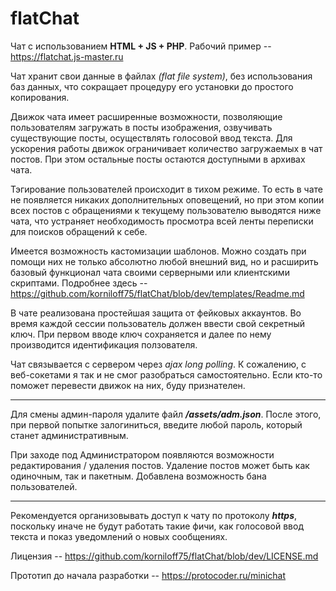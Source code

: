 # flatChat
Чат с использованием **HTML + JS + PHP**. Рабочий пример -- https://flatchat.js-master.ru

Чат хранит свои данные в файлах _(flat file system)_, без использования баз данных, что сокращает процедуру его установки до простого копирования.

Движок чата имеет расширенные возможности, позволяющие пользователям загружать в посты изображения, озвучивать существующие посты, осуществлять голосовой ввод текста. Для ускорения работы движок ограничивает количество загружаемых в чат постов. При этом остальные посты остаются доступными в архивах чата.

Тэгирование пользователей происходит в тихом режиме. То есть в чате не появляется никаких дополнительных оповещений, но при этом копии всех постов с обращениями к текущему пользователю выводятся ниже чата, что устраняет необходимость просмотра всей ленты переписки для поисков обращений к себе.

Имеется возможность кастомизации шаблонов. Можно создать при помощи них не только абсолютно любой внешний вид, но и расширить базовый функционал чата своими серверными или клиентскими скриптами. Подробнее здесь -- https://github.com/korniloff75/flatChat/blob/dev/templates/Readme.md

В чате реализована простейшая защита от фейковых аккаунтов. Во время каждой сессии пользователь должен ввести свой секретный ключ. При первом вводе ключ сохраняется и далее по нему производится идентификация ползователя.

Чат связывается с сервером через _ajax long polling_. К сожалению, с веб-сокетами я так и не смог разобраться самостоятельно. Если кто-то поможет перевести движок на них, буду признателен.

-----

Для смены админ-пароля удалите файл **_/assets/adm.json_**. После этого, при первой попытке залогиниться, введите любой пароль, который станет административным.

При заходе под Администратором появляются возможности редактирования / удаления постов. Удаление постов может быть как одиночным, так и пакетным. Добавлена возможность бана пользователей.

-----

Рекомендуется организовывать доступ к чату по протоколу **_https_**, поскольку иначе не будут работать такие фичи, как голосовой ввод текста и показ уведомлений о новых сообщениях.

Лицензия -- https://github.com/korniloff75/flatChat/blob/dev/LICENSE.md

Прототип до начала разработки -- https://protocoder.ru/minichat